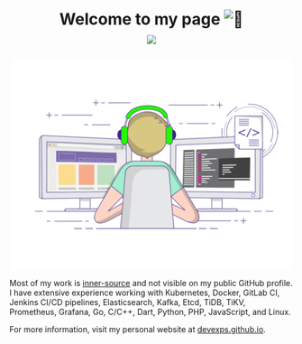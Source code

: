 <h1 align="center">Welcome to my page <img src="https://github-production-user-asset-6210df.s3.amazonaws.com/24524555/238178097-766d336d-b87d-44ba-807c-c51de2bc6b4d.gif" width="28px" alt="👋"> <br /> <img src="https://komarev.com/ghpvc/?username=devexps&label=PROFILE+VIEWS&color=blue&style=for-the-badge)" /> </h1>

<p align="center">
  <img align="center" width="500px" src="./developer-github.gif"  />
</p>
<p align="left">

Most of my work is [inner-source](https://en.wikipedia.org/wiki/Inner_source) and not visible on my public GitHub profile. I have extensive experience working with Kubernetes, Docker, GitLab CI, Jenkins CI/CD pipelines, Elasticsearch, Kafka, Etcd, TiDB, TiKV, Prometheus, Grafana, Go, C/C++, Dart, Python, PHP, JavaScript, and Linux.

For more information, visit my personal website at [devexps.github.io](https://devexps.github.io).
